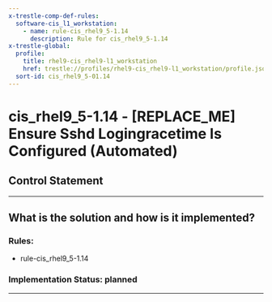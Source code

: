 ```yaml
---
x-trestle-comp-def-rules:
  software-cis_l1_workstation:
    - name: rule-cis_rhel9_5-1.14
      description: Rule for cis_rhel9_5-1.14
x-trestle-global:
  profile:
    title: rhel9-cis_rhel9-l1_workstation
    href: trestle://profiles/rhel9-cis_rhel9-l1_workstation/profile.json
  sort-id: cis_rhel9_5-01.14
---
```


# cis_rhel9_5-1.14 - \[REPLACE_ME\] Ensure Sshd Logingracetime Is Configured (Automated)

## Control Statement

______________________________________________________________________

## What is the solution and how is it implemented?

<!-- For implementation status enter one of: implemented, partial, planned, alternative, not-applicable -->

<!-- Note that the list of rules under ### Rules: is read-only and changes will not be captured after assembly to JSON -->

<!-- Add control implementation description here for control: cis_rhel9_5-1.14 -->

### Rules:

  - rule-cis_rhel9_5-1.14

### Implementation Status: planned

______________________________________________________________________
